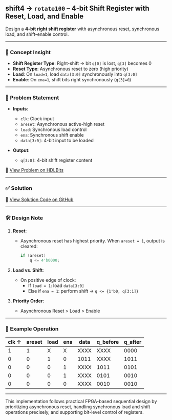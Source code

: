 ## shift4 → `rotate100` – 4-bit Shift Register with Reset, Load, and Enable

Design a **4-bit right shift register** with asynchronous reset, synchronous load, and shift-enable control.

---

### 🧠 Concept Insight

- **Shift Register Type**: Right-shift → bit `q[0]` is lost, `q[3]` becomes 0  
- **Reset Type**: Asynchronous reset to zero (high priority)  
- **Load**: On `load=1`, load `data[3:0]` synchronously into `q[3:0]`  
- **Enable**: On `ena=1`, shift bits right synchronously (`q[3]=0`)

---

### 📘 Problem Statement

- **Inputs**:
  - `clk`: Clock input
  - `areset`: Asynchronous active-high reset
  - `load`: Synchronous load control
  - `ena`: Synchronous shift enable
  - `data[3:0]`: 4-bit input to be loaded

- **Output**:
  - `q[3:0]`: 4-bit shift register content

🔗 [View Problem on HDLBits](https://hdlbits.01xz.net/wiki/Shift4)

---

### ✅ Solution
📄 [View Solution Code on GitHub](https://github.com/EswarAdithya011/HDLBits/blob/main/Problem%20Sets/3.%20Circuits/Sequential%20logic/3.7%20Shift%20Registers/4-bit%20shift%20register/shift4.v)

---

### 🛠 Design Note

1. **Reset**:
   - Asynchronous reset has highest priority. When `areset = 1`, output is cleared:
     ```verilog
     if (areset)
         q <= 4'b0000;
     ```

2. **Load vs. Shift**:
   - On positive edge of clock:
     - If `load = 1`: load `data[3:0]`
     - Else if `ena = 1`: perform shift → `q <= {1'b0, q[3:1]}`

3. **Priority Order**:
   - Asynchronous Reset > Load > Enable

---

### 🔄 Example Operation

| clk ↑ | areset | load | ena | data | q_before | q_after |
|-------|--------|------|-----|------|----------|---------|
| 1     | 1      | X    | X   | XXXX | XXXX     | 0000    |
| 0     | 0      | 1    | 0   | 1011 | XXXX     | 1011    |
| 0     | 0      | 0    | 1   | XXXX | 1011     | 0101    |
| 0     | 0      | 0    | 1   | XXXX | 0101     | 0010    |
| 0     | 0      | 0    | 0   | XXXX | 0010     | 0010    |

---

This implementation follows practical FPGA-based sequential design by prioritizing asynchronous reset, handling synchronous load and shift operations precisely, and supporting bit-level control of registers.

